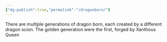```yaml
---
{"dg-publish":true,"permalink":"/dragonborn/"}
---
```


There are multiple generations of dragon born, each created by a different dragon scion. The golden generation were the first, forged by Xanthous Queen